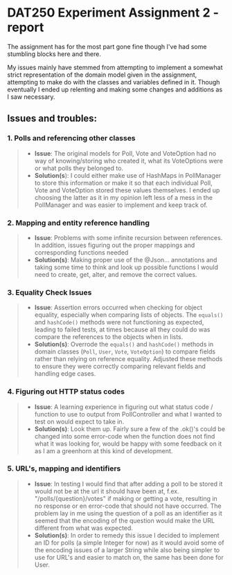 # DAT250 Experiment Assignment 2 - report

The assignment has for the most part gone fine though I've had some stumbling blocks here and there.

My issues mainly have stemmed from attempting to implement a somewhat strict representation of the domain model given in the assignment, attempting to make do with the classes and variables defined in it. Though eventually I ended up relenting and making some changes and additions as I saw necessary.

## Issues and troubles:

### 1. Polls and referencing other classes
>- **Issue**: The original models for Poll, Vote and VoteOption had no way of knowing/storing who created it, what its VoteOptions were or what polls they belonged to.
>- **Solution(s**): I could either make use of HashMaps in PollManager to store this information or make it so that each individual Poll, Vote and VoteOption stored these values themselves. I ended up choosing the latter as it in my opinion left less of a mess in the PollManager and was easier to implement and keep track of.

### 2. Mapping and entity reference handling
>- **Issue**: Problems with some infinite recursion between references. In addition, issues figuring out the proper mappings and corresponding functions needed
>- **Solution(s)**: Making proper use of the @Json... annotations and taking some time to think and look up possible functions I would need to create, get, alter, and remove the correct values.

### 3. Equality Check Issues
>- **Issue**: Assertion errors occurred when checking for object equality, especially when comparing lists of objects. The `equals()` and `hashCode()` methods were not functioning as expected, leading to failed tests, at times because all they could do was compare the references to the objects when in lists.
>- **Solution(s)**: Overrode the `equals()` and `hashCode()` methods in domain classes (`Poll`, `User`, `Vote`, `VoteOption`) to compare fields rather than relying on reference equality. Adjusted these methods to ensure they were correctly comparing relevant fields and handling edge cases.

### 4. Figuring out HTTP status codes 
>- **Issue**: A learning experience in figuring out what status code / function to use to output from PollController and what I wanted to test on would expect to take in.  
>- **Solution(s)**: Look them up. Fairly sure a few of the .ok()'s could be changed into some error-code when the function does not find what it was looking for, would be happy with some feedback on it as I am a greenhorn at this kind of development.

### 5. URL's, mapping and identifiers
>- **Issue**: In testing I would find that after adding a poll to be stored it would not be at the url it should have been at, f.ex. "/polls/{question}/votes" if making or getting a vote, resulting in no response or en error-code that should not have occurred. The problem lay in me using the question of a poll as an identifier as it seemed that the encoding of the question would make the URL different from what was expected.
>- **Solution(s)**: In order to remedy this issue I decided to implement an ID for polls (a simple Integer for now) as it would avoid some of the encoding issues of a larger String while also being simpler to use for URL's and easier to match on, the same has been done for User.



